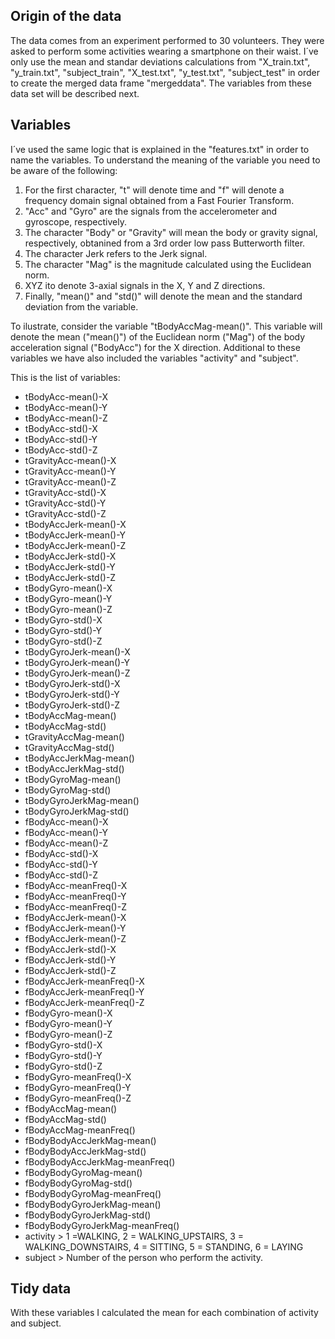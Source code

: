Origin of the data
--------------------
The data comes from an experiment performed to 30 volunteers. They were asked to perform some activities wearing a smartphone on their waist. 
I´ve only use the mean and standar deviations calculations from "X_train.txt", "y_train.txt", "subject_train", "X_test.txt", "y_test.txt", "subject_test" 
in order to create the merged data frame "mergeddata". The variables from these data set will be described next.

Variables
--------------------
I´ve used the same logic that is explained in the "features.txt" in order to name the variables. To understand the meaning of the variable you need to be aware of the following:
1. For the first character, "t" will denote time and "f" will denote a frequency domain signal obtained from a Fast Fourier Transform.
2. "Acc" and "Gyro" are the signals from the accelerometer and gyroscope, respectively.
3. The character "Body" or "Gravity" will mean the body or gravity signal, respectively, obtanined from a 3rd order low pass Butterworth filter.
4. The character Jerk refers to the Jerk signal.
5. The character "Mag" is the magnitude calculated using the Euclidean norm.
6. XYZ ito denote 3-axial signals in the X, Y and Z directions.
7. Finally, "mean()" and "std()" will denote the mean and the standard deviation from the variable.

To ilustrate, consider the variable "tBodyAccMag-mean()". This variable will denote the mean ("mean()") of the Euclidean norm ("Mag") of the body acceleration signal ("BodyAcc")
for the X direction. Additional to these variables we have also included the variables "activity" and "subject".

This is the list of variables:

* tBodyAcc-mean()-X
* tBodyAcc-mean()-Y
* tBodyAcc-mean()-Z
* tBodyAcc-std()-X
* tBodyAcc-std()-Y
* tBodyAcc-std()-Z
* tGravityAcc-mean()-X
* tGravityAcc-mean()-Y
* tGravityAcc-mean()-Z
* tGravityAcc-std()-X
* tGravityAcc-std()-Y
* tGravityAcc-std()-Z
* tBodyAccJerk-mean()-X
* tBodyAccJerk-mean()-Y
* tBodyAccJerk-mean()-Z
* tBodyAccJerk-std()-X
* tBodyAccJerk-std()-Y
* tBodyAccJerk-std()-Z
* tBodyGyro-mean()-X
* tBodyGyro-mean()-Y
* tBodyGyro-mean()-Z
* tBodyGyro-std()-X
* tBodyGyro-std()-Y
* tBodyGyro-std()-Z
* tBodyGyroJerk-mean()-X
* tBodyGyroJerk-mean()-Y
* tBodyGyroJerk-mean()-Z
* tBodyGyroJerk-std()-X
* tBodyGyroJerk-std()-Y
* tBodyGyroJerk-std()-Z
* tBodyAccMag-mean()
* tBodyAccMag-std()
* tGravityAccMag-mean()
* tGravityAccMag-std()
* tBodyAccJerkMag-mean()
* tBodyAccJerkMag-std()
* tBodyGyroMag-mean()
* tBodyGyroMag-std()
* tBodyGyroJerkMag-mean()
* tBodyGyroJerkMag-std()
* fBodyAcc-mean()-X
* fBodyAcc-mean()-Y
* fBodyAcc-mean()-Z
* fBodyAcc-std()-X
* fBodyAcc-std()-Y
* fBodyAcc-std()-Z
* fBodyAcc-meanFreq()-X
* fBodyAcc-meanFreq()-Y
* fBodyAcc-meanFreq()-Z
* fBodyAccJerk-mean()-X
* fBodyAccJerk-mean()-Y
* fBodyAccJerk-mean()-Z
* fBodyAccJerk-std()-X
* fBodyAccJerk-std()-Y
* fBodyAccJerk-std()-Z
* fBodyAccJerk-meanFreq()-X
* fBodyAccJerk-meanFreq()-Y
* fBodyAccJerk-meanFreq()-Z
* fBodyGyro-mean()-X
* fBodyGyro-mean()-Y
* fBodyGyro-mean()-Z
* fBodyGyro-std()-X
* fBodyGyro-std()-Y
* fBodyGyro-std()-Z
* fBodyGyro-meanFreq()-X
* fBodyGyro-meanFreq()-Y
* fBodyGyro-meanFreq()-Z
* fBodyAccMag-mean()
* fBodyAccMag-std()
* fBodyAccMag-meanFreq()
* fBodyBodyAccJerkMag-mean()
* fBodyBodyAccJerkMag-std()
* fBodyBodyAccJerkMag-meanFreq()
* fBodyBodyGyroMag-mean()
* fBodyBodyGyroMag-std()
* fBodyBodyGyroMag-meanFreq()
* fBodyBodyGyroJerkMag-mean()
* fBodyBodyGyroJerkMag-std()
* fBodyBodyGyroJerkMag-meanFreq()
* activity > 1 =WALKING, 2 = WALKING_UPSTAIRS, 3 = WALKING_DOWNSTAIRS, 4 = SITTING, 5 = STANDING, 6 = LAYING
* subject > Number of the person who perform the activity.

Tidy data
--------------------
With these variables I calculated the mean for each combination of activity and subject.
